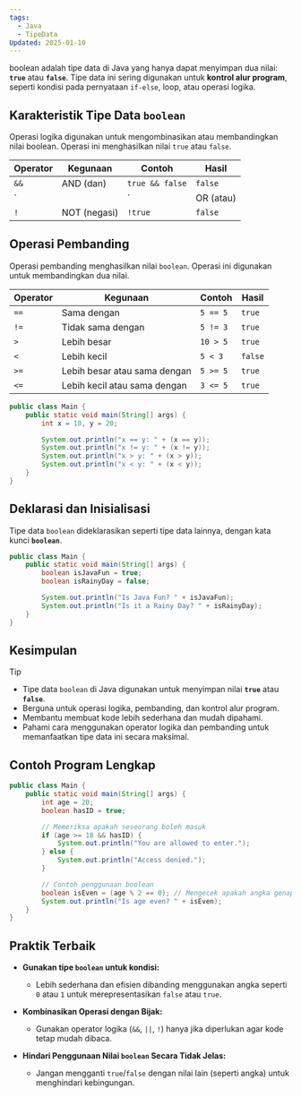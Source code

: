 ```yaml
---
tags:
  - Java
  - TipeData
Updated: 2025-01-10
---
```

boolean adalah tipe data di Java yang hanya dapat menyimpan dua nilai: **`true`** atau **`false`**. Tipe data ini sering digunakan untuk **kontrol alur program**, seperti kondisi pada pernyataan `if-else`, loop, atau operasi logika.

## Karakteristik Tipe Data `boolean`

Operasi logika digunakan untuk mengombinasikan atau membandingkan nilai boolean. Operasi ini menghasilkan nilai `true` atau `false`.

|Operator|Kegunaan|Contoh|Hasil|
|---|---|---|---|
|`&&`|AND (dan)|`true && false`|`false`|
|`||`|OR (atau)|
|`!`|NOT (negasi)|`!true`|`false`|
## Operasi Pembanding 

Operasi pembanding menghasilkan nilai `boolean`. Operasi ini digunakan untuk membandingkan dua nilai.

| Operator | Kegunaan                     | Contoh   | Hasil   |
| -------- | ---------------------------- | -------- | ------- |
| `==`     | Sama dengan                  | `5 == 5` | `true`  |
| `!=`     | Tidak sama dengan            | `5 != 3` | `true`  |
| `>`      | Lebih besar                  | `10 > 5` | `true`  |
| `<`      | Lebih kecil                  | `5 < 3`  | `false` |
| `>=`     | Lebih besar atau sama dengan | `5 >= 5` | `true`  |
| `<=`     | Lebih kecil atau sama dengan | `3 <= 5` | `true`  |
```java
public class Main {
    public static void main(String[] args) {
        int x = 10, y = 20;

        System.out.println("x == y: " + (x == y));
        System.out.println("x != y: " + (x != y));
        System.out.println("x > y: " + (x > y));
        System.out.println("x < y: " + (x < y));
    }
}
```
## Deklarasi dan Inisialisasi

Tipe data `boolean` dideklarasikan seperti tipe data lainnya, dengan kata kunci **`boolean`**.

```java
public class Main {
    public static void main(String[] args) {
        boolean isJavaFun = true;
        boolean isRainyDay = false;

        System.out.println("Is Java Fun? " + isJavaFun);
        System.out.println("Is it a Rainy Day? " + isRainyDay);
    }
}
```

## Kesimpulan

>[!TIP]
>- Tipe data `boolean` di Java digunakan untuk menyimpan nilai **`true`** atau **`false`**.
>- Berguna untuk operasi logika, pembanding, dan kontrol alur program.
>- Membantu membuat kode lebih sederhana dan mudah dipahami.
>- Pahami cara menggunakan operator logika dan pembanding untuk memanfaatkan tipe data ini secara maksimal.

## Contoh Program Lengkap

```java
public class Main {
    public static void main(String[] args) {
        int age = 20;
        boolean hasID = true;

        // Memeriksa apakah seseorang boleh masuk
        if (age >= 18 && hasID) {
            System.out.println("You are allowed to enter.");
        } else {
            System.out.println("Access denied.");
        }

        // Contoh penggunaan boolean
        boolean isEven = (age % 2 == 0); // Mengecek apakah angka genap
        System.out.println("Is age even? " + isEven);
    }
}
```

## Praktik Terbaik 

- **Gunakan tipe `boolean` untuk kondisi:**
    
    - Lebih sederhana dan efisien dibanding menggunakan angka seperti `0` atau `1` untuk merepresentasikan `false` atau `true`.
- **Kombinasikan Operasi dengan Bijak:**
    
    - Gunakan operator logika (`&&`, `||`, `!`) hanya jika diperlukan agar kode tetap mudah dibaca.
- **Hindari Penggunaan Nilai `boolean` Secara Tidak Jelas:**
    
    - Jangan mengganti `true`/`false` dengan nilai lain (seperti angka) untuk menghindari kebingungan.